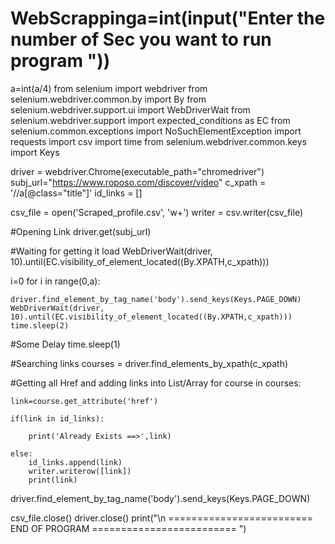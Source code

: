 # WebScrappinga=int(input("Enter the number of Sec you want to run program "))
a=int(a/4)
from selenium import webdriver
from selenium.webdriver.common.by import By
from selenium.webdriver.support.ui import WebDriverWait
from selenium.webdriver.support import expected_conditions as EC
from selenium.common.exceptions import NoSuchElementException
import requests
import csv
import time
from selenium.webdriver.common.keys import Keys

driver = webdriver.Chrome(executable_path="chromedriver")
subj_url="https://www.roposo.com/discover/video"
c_xpath = '//a[@class="title"]'
id_links = []

csv_file = open('Scraped_profile.csv', 'w+')
writer = csv.writer(csv_file)


#Opening Link
driver.get(subj_url)

#Waiting for getting it load
WebDriverWait(driver, 10).until(EC.visibility_of_element_located((By.XPATH,c_xpath)))

i=0
for i in range(0,a):
   
    driver.find_element_by_tag_name('body').send_keys(Keys.PAGE_DOWN) 
    WebDriverWait(driver, 10).until(EC.visibility_of_element_located((By.XPATH,c_xpath)))
    time.sleep(2)
#Some Delay
time.sleep(1)

#Searching links
courses = driver.find_elements_by_xpath(c_xpath)

#Getting all Href and adding links into List/Array
for course in courses:
    
    link=course.get_attribute('href')

    if(link in id_links):
        
        print('Already Exists ==>',link)
    
    else:
        id_links.append(link)
        writer.writerow([link])       
        print(link)

driver.find_element_by_tag_name('body').send_keys(Keys.PAGE_DOWN) 


csv_file.close()
driver.close()
print("\n ========================= END OF PROGRAM ========================= ")
